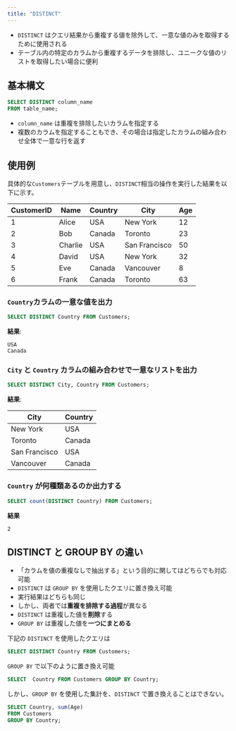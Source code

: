 ```yaml
---
title: "DISTINCT"
---
```


- `DISTINCT` はクエリ結果から重複する値を除外して、一意な値のみを取得するために使用される
- テーブル内の特定のカラムから重複するデータを排除し、ユニークな値のリストを取得したい場合に便利

## 基本構文

```sql
SELECT DISTINCT column_name
FROM table_name;
```

- `column_name` は重複を排除したいカラムを指定する
- 複数のカラムを指定することもでき、その場合は指定したカラムの組み合わせ全体で一意な行を返す

## 使用例

具体的な`Customers`テーブルを用意し、`DISTINCT`相当の操作を実行した結果を以下に示す。

| CustomerID | Name    | Country | City          | Age |
| ---------- | ------- | ------- | ------------- | --- |
| 1          | Alice   | USA     | New York      | 12  |
| 2          | Bob     | Canada  | Toronto       | 23  |
| 3          | Charlie | USA     | San Francisco | 50  |
| 4          | David   | USA     | New York      | 32  |
| 5          | Eve     | Canada  | Vancouver     | 8   |
| 6          | Frank   | Canada  | Toronto       | 63  |

### `Country`カラムの一意な値を出力

```sql
SELECT DISTINCT Country FROM Customers;
```

**結果**:

```
USA
Canada
```

### `City` と `Country` カラムの組み合わせで一意なリストを出力

```sql
SELECT DISTINCT City, Country FROM Customers;
```

**結果**:

| City          | Country |
| ------------- | ------- |
| New York      | USA     |
| Toronto       | Canada  |
| San Francisco | USA     |
| Vancouver     | Canada  |

### `Country` が何種類あるのか出力する

```sql
SELECT count(DISTINCT Country) FROM Customers;
```

**結果**

```
2
```

## DISTINCT と GROUP BY の違い

- 「カラムを値の重複なしで抽出する」という目的に関してはどちらでも対応可能
- `DISTINCT` は `GROUP BY` を使用したクエリに置き換え可能
- 実行結果はどちらも同じ
- しかし、両者では**重複を排除する過程**が異なる
- `DISTINCT` は重複した値を**削除**する
- `GROUP BY` は重複した値を**一つにまとめる**

下記の `DISTINCT` を使用したクエリは

```sql
SELECT DISTINCT Country FROM Customers;
```

`GROUP BY` で以下のように置き換え可能

```sql
SELECT  Country FROM Customers GROUP BY Country;
```

しかし、`GROUP BY` を使用した集計を、`DISTINCT` で置き換えることはできない。

```sql
SELECT Country, sum(Age)
FROM Customers
GROUP BY Country;
```
